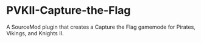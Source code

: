 PVKII-Capture-the-Flag
======================

A SourceMod plugin that creates a Capture the Flag gamemode for Pirates, Vikings, and Knights II.
